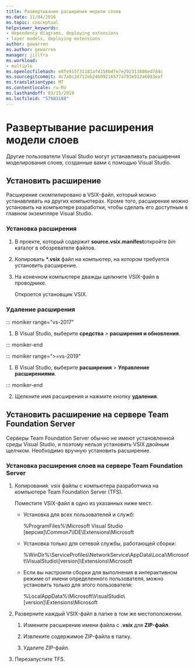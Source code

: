 ```yaml
---
title: Развертывание расширения модели слоев
ms.date: 11/04/2016
ms.topic: conceptual
helpviewer_keywords:
- dependency diagrams, deploying extensions
- layer models, deploying extensions
author: gewarren
ms.author: gewarren
manager: jillfra
ms.workload:
- multiple
ms.openlocfilehash: e8fe915f31181af4158bdfe7e292313886ed7d4c
ms.sourcegitcommit: 4c7a0c2d712eb24609216577a793e912a6083eaf
ms.translationtype: MT
ms.contentlocale: ru-RU
ms.lasthandoff: 03/15/2019
ms.locfileid: "57983108"
---
```

# <a name="deploy-a-layer-model-extension"></a>Развертывание расширения модели слоев

Другие пользователи Visual Studio могут устанавливать расширения моделирования слоев, созданные вами с помощью Visual Studio.

## <a name="install-your-extension"></a>Установить расширение

Расширение скомпилировано в VSIX-файл, который можно устанавливать на других компьютерах. Кроме того, расширение можно установить на компьютере разработки, чтобы сделать его доступным в главном экземпляре Visual Studio.

### <a name="to-install-the-extension"></a>Установка расширения

1. В проекте, который содержит **source.vsix.manifest**откройте *bin* каталог в обозревателе файлов.

2. Копировать  **\*.vsix** файл на компьютер, на котором требуется установить расширение.

3. На конечном компьютере дважды щелкните VSIX-файл в проводнике.

    Откроется установщик VSIX.

### <a name="to-uninstall-the-extension"></a>Удаление расширения

::: moniker range="vs-2017"

1. В Visual Studio, выберите **средства** > **расширения и обновления**.

::: moniker-end

::: moniker range=">=vs-2019"

1. В Visual Studio, выберите **расширения** > **Управление расширениями**.

::: moniker-end

2. Щелкните имя расширения и нажмите кнопку **удаления**.

## <a name="install-an-extension-on-team-foundation-server"></a>Установить расширение на сервере Team Foundation Server

Серверы Team Foundation Server обычно не имеют установленной среды Visual Studio, и поэтому нельзя установить VSIX двойным щелчком. Необходимо вручную установить расширение.

### <a name="to-install-your-layer-extension-on-a-team-foundation-server-server"></a>Установка расширения слоев на сервере Team Foundation Server

1.  Копирования. *vsix* файлы с компьютера разработчика на компьютере Team Foundation Server (TFS).

     Поместите VSIX-файл в одно из указанных ниже мест.

    -   Установка для всех пользователей и служб:

         %ProgramFiles%\Microsoft Visual Studio [версия]\Common7\IDE\Extensions\Microsoft

    -   Установка только для сетевой службы, работающей сборки:

         %WinDir%\ServiceProfiles\NetworkService\AppData\Local\Microsoft\VisualStudio\\[version]\Extensions\Microsoft

    -   Если вы настроили сборки для выполнения в интерактивном режиме от имени определенного пользователя, можно установить только для этого пользователя:

         %LocalAppData%\Microsoft\VisualStudio\\[version]\Extensions\Microsoft

2.  Разверните каждый VSIX-файл в папке в том же местоположении.

    1.  Измените расширение имени файла с **.vsix** для **ZIP-файл**.

    2.  Извлеките содержимое ZIP-файла в папку.

    3.  Удалите ZIP-файл.

3.  Перезапустите TFS.
